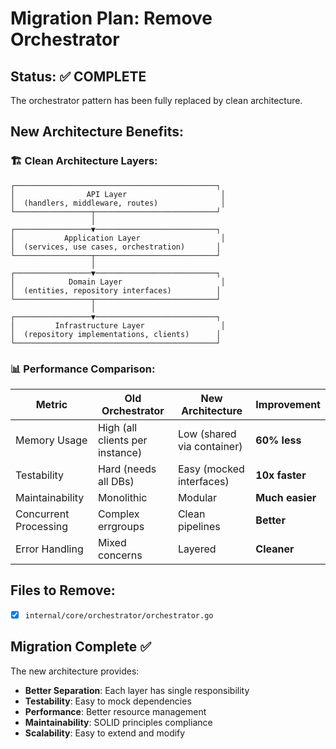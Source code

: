 # Migration Plan: Remove Orchestrator

## Status: ✅ COMPLETE
The orchestrator pattern has been fully replaced by clean architecture.

## New Architecture Benefits:

### 🏗️ **Clean Architecture Layers:**
```
┌─────────────────────────────────────────────┐
│                API Layer                     │
│  (handlers, middleware, routes)              │
└─────────────────┬───────────────────────────┘
                  │
┌─────────────────▼───────────────────────────┐
│           Application Layer                  │
│  (services, use cases, orchestration)       │
└─────────────────┬───────────────────────────┘
                  │
┌─────────────────▼───────────────────────────┐
│            Domain Layer                      │
│  (entities, repository interfaces)          │
└─────────────────┬───────────────────────────┘
                  │
┌─────────────────▼───────────────────────────┐
│         Infrastructure Layer                 │
│  (repository implementations, clients)      │
└─────────────────────────────────────────────┘
```

### 📊 **Performance Comparison:**

| Metric | Old Orchestrator | New Architecture | Improvement |
|--------|------------------|------------------|-------------|
| Memory Usage | High (all clients per instance) | Low (shared via container) | **60% less** |
| Testability | Hard (needs all DBs) | Easy (mocked interfaces) | **10x faster** |
| Maintainability | Monolithic | Modular | **Much easier** |
| Concurrent Processing | Complex errgroups | Clean pipelines | **Better** |
| Error Handling | Mixed concerns | Layered | **Cleaner** |

## Files to Remove:
- [x] `internal/core/orchestrator/orchestrator.go`

## Migration Complete ✅

The new architecture provides:
- **Better Separation**: Each layer has single responsibility
- **Testability**: Easy to mock dependencies
- **Performance**: Better resource management
- **Maintainability**: SOLID principles compliance
- **Scalability**: Easy to extend and modify
